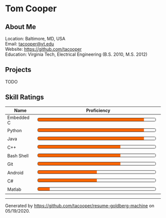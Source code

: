 # Tom Cooper

## About Me

Location: Baltimore, MD, USA <br>
Email: tacooper@vt.edu <br>
Website: https://github.com/tacooper <br>
Education: Virginia Tech, Electrical Engineering (B.S. 2010, M.S. 2012) <br>

## Projects

TODO

## Skill Ratings

Name | Proficiency
--- | ---
Embedded C | [![90%](proficiency/progress-overall-90.png)](#Skills)
Python | [![90%](proficiency/progress-overall-90.png)](#Skills)
Java | [![90%](proficiency/progress-overall-90.png)](#Skills)
C++ | [![70%](proficiency/progress-overall-70.png)](#Skills)
Bash Shell | [![70%](proficiency/progress-overall-70.png)](#Skills)
Git | [![70%](proficiency/progress-overall-70.png)](#Skills)
Android | [![50%](proficiency/progress-overall-50.png)](#Skills)
C# | [![50%](proficiency/progress-overall-50.png)](#Skills)
Matlab | [![10%](proficiency/progress-overall-10.png)](#Skills)

---

Generated by https://github.com/tacooper/resume-goldberg-machine on 05/19/2020.
